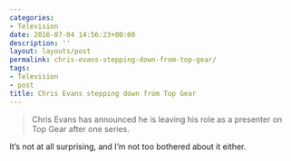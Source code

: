 ```yaml
---
categories:
- Television
date: 2016-07-04 14:56:23+00:00
description: ''
layout: layouts/post
permalink: chris-evans-stepping-down-from-top-gear/
tags:
- Television
- post
title: Chris Evans stepping down from Top Gear
---
```


<div class="kg-card-markdown"><!-- link[http://www.bbc.co.uk/news/entertainment-arts-36707266] --></p>
<blockquote>
<p>Chris Evans has announced he is leaving his role as a presenter on Top Gear after one series.</p>
</blockquote>
<p>It&#8217;s not at all surprising, and I&#8217;m not too bothered about it either.</p>
</div>